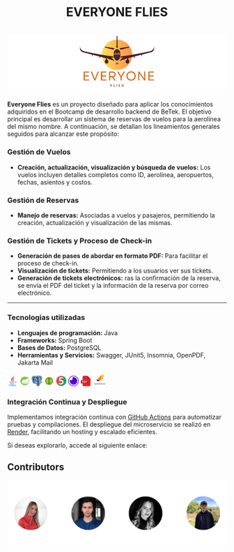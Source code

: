 <div align="center">
  <h1 align="center">
    EVERYONE FLIES
    <br />
    <br />
      <img src="ImagesREADME/1.png" alt="LogoEveryoneFlies">
  </h1>
</div>

**Everyone Flies** es un proyecto diseñado para aplicar los conocimientos adquiridos en el Bootcamp de desarrollo backend de BeTek. El objetivo principal es desarrollar un sistema de reservas de vuelos para la aerolínea del mismo nombre. A continuación, se detallan los lineamientos generales seguidos para alcanzar este propósito:

### Gestión de Vuelos
- **Creación, actualización, visualización y búsqueda de vuelos:** Los vuelos incluyen detalles completos como ID, aerolínea, aeropuertos, fechas, asientos y costos.

### Gestión de Reservas
- **Manejo de reservas:** Asociadas a vuelos y pasajeros, permitiendo la creación, actualización y visualización de las mismas.

### Gestión de Tickets y Proceso de Check-in
- **Generación de pases de abordar en formato PDF:** Para facilitar el proceso de check-in.
- **Visualización de tickets:** Permitiendo a los usuarios ver sus tickets.
- **Generación de tickets electrónicos:** ras la confirmación de la reserva, se envía el PDF del ticket y la información de la reserva por correo electrónico.

---

### Tecnologias utilizadas
- **Lenguajes de programación:** Java
- **Frameworks:** Spring Boot 
- **Bases de Datos:** PostgreSQL
- **Herramientas y Servicios:** Swagger, JUnit5, Insomnia, OpenPDF, Jakarta Mail

![Java](ImagesREADME/java24.png)
![Sping Boot](ImagesREADME/Spring-boot24.png)
![Postgre](ImagesREADME/postgre24.png)
![Swagger](ImagesREADME/swagger24.png)
![JUnit](ImagesREADME/JUnit24.png)
![Insomnia](ImagesREADME/Insomnia24.png)
![Insomnia](ImagesREADME/pdf.png)
![Jakarta Mail](ImagesREADME/Jakarta24.png)

### Integración Continua y Despliegue
Implementamos integración continua con [GitHub Actions](https://docs.github.com/es/actions) para automatizar pruebas y compilaciones. El despliegue del microservicio se realizó en [Render](https://render.com/), facilitando un hosting y escalado eficientes.

Si deseas explorarlo, accede al siguiente enlace:



## Contributors

<a href="https://github.com/SantiagoGZ1/Aerolinea_EveryOneFlies/graphs/contributors" target="_blank">
  <img src="ImagesREADME/participantes.png" alt="participantes">
</a>
